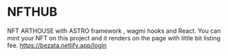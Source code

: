 # NFTHUB
 NFT ARTHOUSE with ASTRO framework , wagmi hooks and React.
You can mint your NFT on this project and it renders on the page with little bit listing fee.
https://bezata.netlify.app/login
